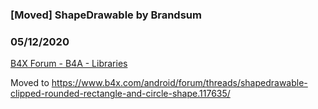 ### [Moved] ShapeDrawable by Brandsum
### 05/12/2020
[B4X Forum - B4A - Libraries](https://www.b4x.com/android/forum/threads/114923/)

Moved to <https://www.b4x.com/android/forum/threads/shapedrawable-clipped-rounded-rectangle-and-circle-shape.117635/>